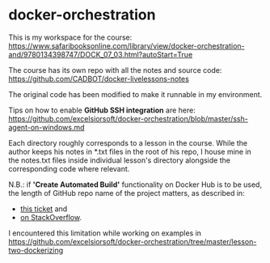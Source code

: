 # docker-orchestration

This is my workspace for the course: https://www.safaribooksonline.com/library/view/docker-orchestration-and/9780134398747/DOCK_07_03.html?autoStart=True

The course has its own repo with all the notes and source code: https://github.com/CADBOT/docker-livelessons-notes  

The original code has been modified to make it runnable in my environment.

Tips on how to enable **GitHub SSH integration** are here: https://github.com/excelsiorsoft/docker-orchestration/blob/master/ssh-agent-on-windows.md 

Each directory roughly corresponds to a lesson in the course.  While the author keeps his notes in *.txt files in the root of his repo, I house mine in the notes.txt files inside individual lesson's directory alongside the corresponding code where relevant.

N.B.: if **'Create Automated Build'** functionality on Docker Hub is to be used, the length of GitHub repo name of the project matters, as described in:

* [this ticket](https://github.com/docker/hub-feedback/issues/1172) and 
* [on StackOverflow](https://stackoverflow.com/questions/46290220/repo-name-size-limitation-when-trying-to-create-docker-automated-build). 


I encountered this limitation while working on examples in https://github.com/excelsiorsoft/docker-orchestration/tree/master/lesson-two-dockerizing

